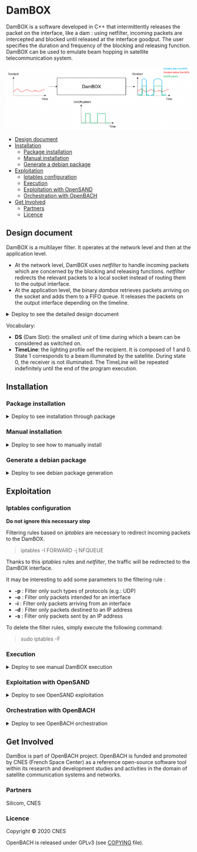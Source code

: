 # DamBOX

DamBOX is a software developed in C++ that intermittently releases the packet on the interface, like a dam : using netfilter, incoming packets are intercepted and blocked until released at the interface goodput. The user specifies the duration and frequency of the blocking and releasing function. DamBOX can be used to emulate beam hopping in satellite telecommunication system.

![DamBOX illustrated](dambox-illustrated.png)

- [Design document](#design-document)
- [Installation](#installation)
  - [Package installation](#package-installation)
  - [Manual installation](#manual-installation)
  - [Generate a debian package](#generate-a-debian-package)
- [Exploitation](#exploitation)
  - [Iptables configuration](#iptables-configuration)
  - [Execution](#execution)
  - [Exploitation with OpenSAND](#exploitation-with-opensand)
  - [Orchestration with OpenBACH](#orchestration-with-openbach)
- [Get Involved](#get-involved)
  - [Partners](#partners)
  - [Licence](#licence)

## Design document

DamBOX is a multilayer filter. It operates at the network level and then at the application level.
- At the network level, DamBOX uses *netfilter* to handle incoming packets which are concerned by the blocking and releasing functions. *netfilter* redirects the relevant packets to a local socket instead of routing them to the output interface.
- At the application level, the binary *dambox* retrieves packets arriving on the socket and adds them to a FIFO queue. It releases the packets on the output interface depending on the timeline.

<details><summary>Deploy to see the detailed design document</summary>

![Architecture of DamBOX](archi_dambox.png)

The help for setting the executable can be obtained by using the command:

> dambox --help

Shared variables:

- **DamState**: gives the illumination state. If the state is 1, the packets are released; if the state is 0, the packets are stored. This variable can be viewed and modified by several threads, so it is protected by a mutex.
- **signalPktAdded**: boolean that indicates at a given time t whether or not a signal mechanism should be used by the threads process_rcv_write and process_read_send. This variable can be viewed and modified by several threads, so it is protected by a mutex.

The threads:

- **scheduler**: this thread manages the timeline defined by the program's input parameter. If the timeline indicates state 1, it sets the shared variable damState to 1 and sends a signal to process_read_send to inform it that packets can be released. Otherwise, it sets the damState variable to 0. After this step, it waits until the time of the next ds expires.
- **process_rcv_write**: this thread receives the packets from the socket and stores them in a FIFO queue. If the shared variable signalPktAdded is 1, it sends a signal to process_read_send to inform it that a packet has just been added to the FIFO.
- **process_read_send**: this thread waits until receiving a signal informing it that the packets can be released. When the signal is received, it empties the entire FIFO and sends the packets. It then waits to receive a signal informing it that a new packet has been stored, while checking that the packets can still be released. If it does, it sends the packet. Otherwise, it waits for the next signal informing it that the packets can be released.

</details>

Vocabulary:

* **DS** (Dam Slot): the smallest unit of time during which a beam can be considered as switched on.
* **TimeLine**: the lighting profile oef the recipient. It is composed of 1 and 0. State 1 corresponds to a beam illuminated by the satellite. During state 0, the receiver is not illuminated. The TimeLine will be repeated indefinitely until the end of the program execution.

## Installation

### Package installation

<details><summary>Deploy to see installation through package</summary>

Add the OpenBACH repository :

Update sources.list with Net4Sat PPA on GitHub:
> echo "deb https://raw.githubusercontent.com/CNES/net4sat-packages/master/ focal stable" | sudo tee /etc/apt/sources.list.d/github.net4sat.list

Add Net4Sat repository GPG key
> curl -sS https://raw.githubusercontent.com/CNES/net4sat-packages/master/gpg/net4sat.gpg.key | sudo apt-key add -

Update the list of available packages:
>  sudo apt-get update 

Install Dambox
> sudo apt-get install dambox 

</details>

### Manual installation

<details><summary>Deploy to see how to manually install</summary>

The rest of this README considers a package installation. 
If you want to proceed a manual installation, please replace
> dambox 

by
> ./dambox 

in the provided commands lines. Or simply edit the $PATH variable. 

It is compulsory to install the *netfilter* library on the computer where the DamBOX will be deployed. To do this, simply execute the following command: 

> sudo apt-get install libnetfilter-queue-dev

The maximum size of the FIFO system must be set to a high value. This size is located in the /proc/sys/fs folder and can be set using this command: 

> sudo sysctl fs.pipe-max-size=66781584

The source code of the software can be downloaded through the git repository.

To compile the source code, you must do so with at least C++11 version and including the following libraries for the compilation:

* **lpthread**
* **lnfnetlink**
* **lnetfilter_queue**

On Ubuntu 16.04, here are the requirements :

> sudo apt install make g++ libnetfilter-queue-dev

A makefile is available. Run the following command in the root folder to obtain the binary dambox:

> make

</details>

### Generate a debian package

<details><summary>Deploy to see debian package generation</summary>

You can generate a debian package (Ubuntu 16.04 only) with the following procedure.
Install the following dependences

> sudo apt-get install build-essential fakeroot devscripts libnetfilter-queue-dev

Then by issuing the following command in the root folder

> dpkg-buildpackage -us -uc

The package will be generated in the root folder

You can install it by running: 

> sudo dpkg -i ../dambox_1.0_amd64.deb

You can remove the unnecessary files as follows:

> rm ../dambox_1.0*

</details>

## Exploitation

### Iptables configuration

**Do not ignore this necessary step**

Filtering rules based on *iptables* are necessary to redirect incoming packets to the DamBOX.

> iptables -I FORWARD -j NFQUEUE

Thanks to this *iptables* rules and *netfilter*, the traffic will be redirected to the DamBOX interface.

It may be interesting to add some parameters to the filtering rule :

* **-p** : Filter only such types of protocols (e.g.: UDP)
* **-o** : Filter only packets intended for an interface
* **-i** : Filter only packets arriving from an interface
* **-d** : Filter only packets destined to an IP address 
* **-s** : Filter only packets sent by an IP address

To delete the filter rules, simply execute the following command:

> sudo iptables -F

### Execution

<details><summary>Deploy to see manual DamBOX execution</summary>

In order to launch the DamBOX, and only after setting up the [Iptables configuration](#iptables-configuration), the following command can be executed:

> sudo ./dambox -ds $damslot -f $freq (-d $duration --debug) 

The launching of the DamBOX therefore requires at least 2 parameters:

* **damslot** : duration  in us (microsecond) of a timeslot.
* **freq**: Frequency of beam illumination. The beam will be switched on once every freq timeslot (Example: for freq=6, we will have a timeline [100000]).
* If you want to operate the DamBOX for a defined time, you can enter a **duration**. This duration must be entered in second. Otherwise, the executable will run until the user stop the program manually (ctrl+c, ctrl+z, ctrl+\)
* You can also activate the **debug mode** to follow the evolution of the timeline and fifo filling over time

The program exploits these parameters to establish the timeline. Then all the incoming packets are stored on the FIFO. They are only retransmitted to the recipient when the beam is considered switched ON. (See Architecture of DamBOX for more information about the parameters and the design of the program).

At the end of the execution, if the debug mode is activated, the program gives access to two output files:

* **profil_dam.txt** : Evolution of the dam state over time
* **profil_fifo.txt** : Evolution of the FIFO filling over time. The unit is the bytes.

The help for setting the executable can be obtained by using the command:

> ./dambox --help

The program exploits the specified parameters to establish the timeline. Then all the incoming packets are stored on the FIFO. They are only retransmitted to the recipient when the beam is considered switched ON. Architecture of DamBOX provides more information about the parameters and the architecture of the program.

![Architecture of DamBOX simplified](architecture_dambox_simplified.png)

At the end of the execution, if the debug mode is activated, the program gives access to two output files:
- **profil_dam.txt** : Evolution of the blocking/releasing over time
- **profil_fifo.txt** : Evolution of the FIFO filling over time. The unit is the bytes.

#### Validation

This section aims to validate how DamBOX stores and releases packets as expected.

To validate the implementation of DamBOX, the following architecture is exploited. DamBOX is applied on Host 2 and on the interface towards Host 3.

![Network architecture](network_architecture_without_opensand.png)

##### Impact on the goodput

For this test, DS is set to 13 ms and freq to 2 (the resulting timeline is [10]). Iperf3 transmit a UDP traffic at 22.5 Mbit/s.

The profile of the incoming and outgoing traffic of DamBOX is shown below:

![Goodput after DamBOX](goodput_after_dambox_without_opensand.png)

The rate profile follows the timeline profile. Flow peaks are observed each time the packets are released at the interface goodput.

##### Impact on the delay and jitter

For further validate the implementation, this section assesses how DamBOX modifies the latency and jitter of a communication.

This test was performed without DamBOX, with DamBox and a timeline [1,1] and then with a timeline [1,0]. The DS used is set to 13 ms.

| | Without DamBOX | With DamBOX (timeline) [1,1] |	With DamBOX (timeline) [1,0] |
|-------------|-------------|-------------|-------------|
| Average jitter (ms) |	0.0138 	| 0.0121 |	0.232 |
| Average latency (ms) | 	0.2895 |	0.3145 | 3.5655 |

Using DamBOX without actually storing and releasing packets (e.g. with timeline [1,1]) does not have a considerable impact on the latency and jitter of the communication.

With the timeline [1, 0] and the DS=13ms, we see a latency increase of 3.251ms. With a timeline [1,0], half of the packets will be interrupted by the DamBOX. With a DS of 13ms, packets will wait on average 6.5 ms in the box. The theoretical value (6.5*50%=3.25) corresponds to the experimental value. There is also an increase in the average jitter with the introduction of the beam-hopping in the communication.

</details>

### Exploitation with OpenSAND


<details><summary>Deploy to see OpenSAND exploitation</summary>

In order to study the impact of the beam-hopping implementation on a satellite communication, it will be necessary to set up the DamBOX on an OpenSAND platform previously deployed. The image below describes the architecture used. 

![Architecture for the OpenSAND Exploitation](archi_opensand.png)

#### DamBOX deployment

DamBOX is deployed at the gateway.

Packets arriving from WS_GW and destined for WS_ST need to be filtered. The necessary following filtering rule needs to be applied on the GW:

> iptables –I FORWARD –o opensand –j NFQUEUE

dambox binary needs to be run at the GW with the required parameters.

> dambox -ds $ds -f $freq (--debug -d $duration)

#### Impact of DamBOX on end-to-end UDP traffic goodput

The purpose of this section is to see how the DamBOX changes the flow profile, latency and jitter on an OpenSAND platform.

In the case of non-beam-hopped communication (No DamBOX or DamBOX with timeline[1.1]), if a UDP flow at rate 22.5 Mbit/s is transmitted by iperf from WS-GW to WS-ST, the profile rate received by the end user is as follows: 

![Goodput after OpenSAND without DamBOX](goodput_after_opensand_without_dambox.png)

Flow peaks are observed every 10ms. Indeed, OpenSAND buffers the packets arriving on the GW to retransmit them every 10ms (default value) to the terminal by adding the desired delay.

If DamBOX is set up on GW with parameters BHS=13 ms and freq=2 (timeline [1.0]), the output rate of the GW (GW opensand_tun interface) has the following profile: 

![Goodput after DamBOX before OpenSAND](goodput_after_dambox_before_opensand.png)

This traffic will then pass through OpenSAND. The flow profile finally received by the ST and the WS-ST end user is as follows: 

![Goodput after OpenSAND with DamBOX](goodput_after_opensand_with_dambox.png)

#### Impact of DamBOX on end-to-end latency and jitter

It could also be interesting to look how the implementation of DamBOX changes latency and jitter on satellite communication performed by OpenSAND. The OpenBACH jobs iperf, fping, owamp_client/owamp_server can be used to obtain these metrics in the 3 cases tested (without DamBOX, with DamBOX and timeline [1, 1] and finally with DamBOX and timeline [1 ,0]):

| | Without DamBOX 	| With DamBOX timeline [1,1] |	With DamBOX timeline [1,0] |
|-------------|-------------|-------------|-------------| 
| Average jitter (ms) |	0.753 |	0,758 |	0,770 |
| Average latency (ms) |	264.994 |	264.951 |	268.221 |

The integration of DamBOX on OpenSand almost does not change the jitter on the communication. By comparing the latency values for the two cases without intermittency (without DamBOX and with DamBOX and timeline [1, 1]), we identify that the packet passage at the application level does not have a major influence on latency. With the execution of DamBOX with a timeline [1.0], we observe an increase in the average latency of 3.27 ms, which is very close to the theoretically expected value 3.25 ms. 

</details>

### Orchestration with OpenBACH


<details><summary>Deploy to see OpenBACH orchestration</summary>

OpenBACH provides a job to deploy and run DamBOX on specific agents. 
Please consult OpenBACH source repository to have more information on this feature.

</details>

## Get Involved

DamBox is part of OpenBACH project.
OpenBACH is funded and promoted by CNES (French Space Center) as a reference open-source software tool within its research and development studies and activities in the domain of satellite communication systems and networks.

### Partners

Silicom, CNES

### Licence

Copyright © 2020 CNES

OpenBACH is released under GPLv3 (see [COPYING](COPYING.txt) file).


